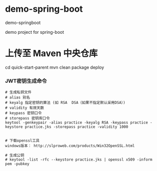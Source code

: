 # demo-spring-boot

demo-springboot

demo project for spring-boot

# 上传至 Maven 中央仓库
cd quick-start-parent
mvn clean package deploy


### JWT密钥生成命令

```
# 生成私钥文件
# alias 别名
# keyalg 指定密钥的算法 (如 RSA  DSA（如果不指定默认采用DSA）)
# validity 有效天数
# keypass 密钥口令
# storepass 密钥库口令
keytool -genkeypair -alias practice -keyalg RSA -keypass practice -keystore practice.jks -storepass practice -validity 1000


# 下载openssl工具
windows版本： http://slproweb.com/products/Win32OpenSSL.html

# 生成公钥
# keytool -list -rfc --keystore practice.jks | openssl x509 -inform pem -pubkey

```
